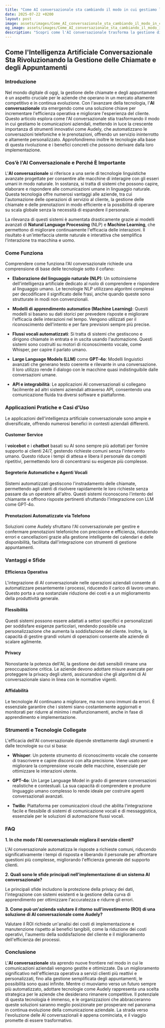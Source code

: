 ```yaml
---
title: "Come AI conversazionale sta cambiando il modo in cui gestiamo le chiamate e gli appuntamenti"
date: 2025-07-22 +0200
layout: post
image: assets/images/Come_AI_conversazionale_sta_cambiando_il_modo_in_cui_gestiamo_le_chiamate_e_gli_appuntamenti.jpg
og_image: assets/images/Come_AI_conversazionale_sta_cambiando_il_modo_in_cui_gestiamo_le_chiamate_e_gli_appuntamenti.jpg
description: "Scopri come l'AI conversazionale trasforma la gestione di chiamate e appuntamenti, con esempi pratici e strumenti innovativi come Whisper e GPT-4o."
---
```


## Come l'Intelligenza Artificiale Conversazionale Sta Rivoluzionando la Gestione delle Chiamate e degli Appuntamenti

### Introduzione

Nel mondo digitale di oggi, la gestione delle chiamate e degli appuntamenti è un aspetto cruciale per le aziende che operano in un mercato altamente competitivo e in continua evoluzione. Con l'avanzare della tecnologia, l'**AI conversazionale** sta emergendo come una soluzione chiave per incrementare l'efficienza operativa e migliorare l'esperienza del cliente. Questo articolo esplora come l'AI conversazionale stia trasformando il modo in cui gestiamo le comunicazioni aziendali, mettendo in luce la crescente importanza di strumenti innovativi come Audely, che automatizzano le conversazioni telefoniche e le prenotazioni, offrendo un servizio ininterrotto e altamente personalizzato. Approfondiremo inoltre le tecnologie alla base di questa rivoluzione e i benefici concreti che possono derivare dalla loro implementazione.

### Cos’è l'AI Conversazionale e Perché È Importante

L'**AI conversazionale** si riferisce a una serie di tecnologie linguistiche avanzate progettate per consentire alle macchine di interagire con gli esseri umani in modo naturale. In sostanza, si tratta di sistemi che possono capire, elaborare e rispondere alle comunicazioni umane in linguaggio naturale. Questa tecnologia offre numerosi vantaggi alle aziende, tra cui l'automazione delle operazioni di servizio al cliente, la gestione delle chiamate e delle prenotazioni in modo efficiente e la possibilità di operare su scala globale senza la necessità di espandere il personale.

La rilevanza di questi sistemi è aumentata drasticamente grazie ai modelli avanzati di **Natural Language Processing** (NLP) e **Machine Learning**, che permettono di migliorare continuamente l'efficacia delle interazioni. Il risultato è un'interfaccia utente naturale e interattiva che semplifica l'interazione tra macchina e uomo.

### Come Funziona

Comprendere come funziona l'AI conversazionale richiede una comprensione di base delle tecnologie sotto il cofano:

- **Elaborazione del linguaggio naturale (NLP)**: Un sottoinsieme dell'intelligenza artificiale dedicato al ruolo di comprendere e rispondere al linguaggio umano. Le tecnologie NLP utilizzano algoritmi complessi per decodificare il significato delle frasi, anche quando queste sono strutturate in modi non convenzionali.

- **Modelli di apprendimento automatico (Machine Learning)**: Questi modelli si basano su dati storici per prevedere risposte e migliorare l'efficacia delle interazioni nel tempo. Vengono utilizzati per il riconoscimento dell'intento e per fare previsioni sempre più precise.

- **Flussi vocali automatizzati**: Si tratta di sistemi che gestiscono e dirigono chiamate in entrata e in uscita usando l'automazione. Questi sistemi sono costruiti su motori di riconoscimento vocale, come Whisper, per capire il parlato umano.

- **Large Language Models (LLM)** come **GPT-4o**: Modelli linguistici avanzati che generano testo coerente e rilevante in una conversazione. Il loro utilizzo rende il dialogo con le macchine quasi indistinguibile dalle conversazioni umane.

- **API e integrabilità**: Le applicazioni AI conversazionali si collegano facilmente ad altri sistemi aziendali attraverso API, consentendo una comunicazione fluida tra diversi software e piattaforme.

### Applicazioni Pratiche e Casi d’Uso

Le applicazioni dell'intelligenza artificiale conversazionale sono ampie e diversificate, offrendo numerosi benefici in contesti aziendali differenti.

#### Customer Service

I **voicebot** e i **chatbot** basati su AI sono sempre più adottati per fornire supporto ai clienti 24/7, gestendo richieste comuni senza l'intervento umano. Questo riduce i tempi di attesa e libera il personale da compiti ripetitivi, permettendo loro di concentrarsi su esigenze più complesse.

#### Segreterie Automatiche e Agenti Vocali

Sistemi automatizzati gestiscono l'instradamento delle chiamate, permettendo agli utenti di risolvere rapidamente le loro richieste senza passare da un operatore all'altro. Questi sistemi riconoscono l'intento del chiamante e offrono risposte pertinenti sfruttando l'integrazione con LLM come GPT-4o.

#### Prenotazioni Automatizzate via Telefono

Soluzioni come Audely sfruttano l'AI conversazionale per gestire e confermare prenotazioni telefoniche con precisione e efficienza, riducendo errori e cancellazioni grazie alla gestione intelligente dei calendari e delle disponibilità, facilitata dall'integrazione con strumenti di gestione appuntamenti.

### Vantaggi e Sfide

#### Efficienza Operativa

L'integrazione di AI conversazionale nelle operazioni aziendali consente di automatizzare pesantemente i processi, riducendo il carico di lavoro umano. Questo porta a una sostanziale riduzione dei costi e a un miglioramento della produttività generale.

#### Flessibilità

Questi sistemi possono essere adattati a settori specifici e personalizzati per soddisfare esigenze particolari, rendendo possibile una personalizzazione che aumenta la soddisfazione del cliente. Inoltre, la capacità di gestire grandi volumi di operazioni consente alle aziende di scalare agilmente.

#### Privacy

Nonostante la potenza dell'AI, la gestione dei dati sensibili rimane una preoccupazione critica. Le aziende devono adottare misure avanzate per proteggere la privacy degli utenti, assicurandosi che gli algoritmi di AI conversazionale siano in linea con le normative vigenti.

#### Affidabilità

Le tecnologie AI continuano a migliorare, ma non sono immuni da errori. È essenziale garantire che i sistemi siano costantemente aggiornati e monitorati per ridurre al minimo i malfunzionamenti, anche in fase di apprendimento e implementazione.

### Strumenti e Tecnologie Collegate

L'efficacia dell'AI conversazionale dipende strettamente dagli strumenti e dalle tecnologie su cui si basa:

- **Whisper**: Un potente strumento di riconoscimento vocale che consente di trascrivere e capire discorsi con alta precisione. Viene usato per migliorare la comprensione vocale delle macchine, essenziale per ottimizzare le interazioni utente.

- **GPT-4o**: Un Large Language Model in grado di generare conversazioni realistiche e contestuali. La sua capacità di comprendere e produrre linguaggio umano complesso lo rende ideale per costruire agenti conversazionali avanzati.

- **Twilio**: Piattaforma per comunicazioni cloud che abilita l'integrazione facile e flessibile di sistemi di comunicazione vocali e di messaggistica, essenziale per le soluzioni di automazione flussi vocali.

### FAQ

**1. In che modo l'AI conversazionale migliora il servizio clienti?**

L'AI conversazionale automatizza le risposte a richieste comuni, riducendo significativamente i tempi di risposta e liberando il personale per affrontare questioni più complesse, migliorando l'efficienza generale del supporto clienti.

**2. Quali sono le sfide principali nell'implementazione di un sistema AI conversazionale?**

Le principali sfide includono la protezione della privacy dei dati, l'integrazione con sistemi esistenti e la gestione della curva di apprendimento per ottimizzare l'accuratezza e ridurre gli errori.

**3. Come può un'azienda valutare il ritorno sull'investimento (ROI) di una soluzione di AI conversazionale come Audely?**

Valutare il ROI richiede un'analisi dei costi di implementazione e manutenzione rispetto ai benefici tangibili, come la riduzione dei costi operativi, l'aumento della soddisfazione del cliente e il miglioramento dell'efficienza dei processi.

### Conclusione

L'**AI conversazionale** sta aprendo nuove frontiere nel modo in cui le comunicazioni aziendali vengono gestite e ottimizzate. Da un miglioramento significativo nell'efficienza operativa a servizi clienti più reattivi e personalizzati, fino alla gestione semplificata degli appuntamenti, le possibilità sono quasi infinite. Mentre ci muoviamo verso un futuro sempre più automatizzato, adottare tecnologie come Audely rappresenta una scelta strategica per le aziende che desiderano rimanere competitive. Il potenziale di questa tecnologia è immenso, e le organizzazioni che abbracceranno queste soluzioni saranno meglio posizionate per prosperare nel panorama in continua evoluzione della comunicazione aziendale. La strada verso l'evoluzione delle AI conversazionali è appena cominciata, e il viaggio promette di essere trasformativo.